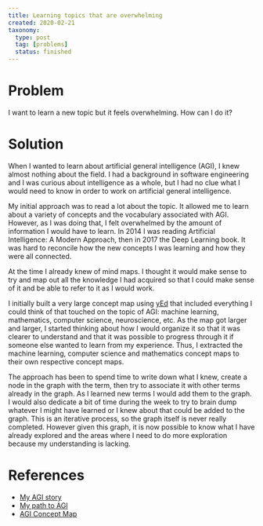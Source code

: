 ```yaml
---
title: Learning topics that are overwhelming
created: 2020-02-21
taxonomy:
  type: post
  tag: [problems]
  status: finished
---
```


# Problem
I want to learn a new topic but it feels overwhelming. How can I do it?

# Solution
When I wanted to learn about artificial general intelligence (AGI), I knew almost nothing about the field. I had a background in software engineering and I was curious about intelligence as a whole, but I had no clue what I would need to know in order to work on artificial general intelligence.

My initial approach was to read a lot about the topic. It allowed me to learn about a variety of concepts and the vocabulary associated with AGI. However, as I was doing that, I felt overwhelmed by the amount of information I would have to learn. In 2014 I was reading Artificial Intelligence: A Modern Approach, then in 2017 the Deep Learning book. It was hard to reconcile how the new concepts I was learning and how they were all connected.

At the time I already knew of mind maps. I thought it would make sense to try and map out all the knowledge I had acquired so that I could make sense of it and be able to refer to it as I would work.

I initially built a very large concept map using [yEd](https://www.yworks.com/products/yed) that included everything I could think of that touched on the topic of AGI: machine learning, mathematics, computer science, neuroscience, etc. As the map got larger and larger, I started thinking about how I would organize it so that it was clearer to understand and that it was possible to progress through it if someone else wanted to learn from my experience. Thus, I extracted the machine learning, computer science and mathematics concept maps to their own respective concept maps.

The approach has been to spend time to write down what I knew, create a node in the graph with the term, then try to associate it with other terms already in the graph. As I learned new terms I would add them to the graph. I would also dedicate a bit of time during the week to try to brain dump whatever I might have learned or I knew about that could be added to the graph. This is an iterative process, so the graph itself is never really completed. However given this graph, it is now possible to know what I have already explored and the areas where I need to do more exploration because my understanding is lacking.

# References
* [My AGI story](../../../../agi/my-agi-story/article.md)
* [My path to AGI](../../../../agi/my-path-to-agi/article.md)
* [AGI Concept Map](https://github.com/tomzx/agi-concept-map)
